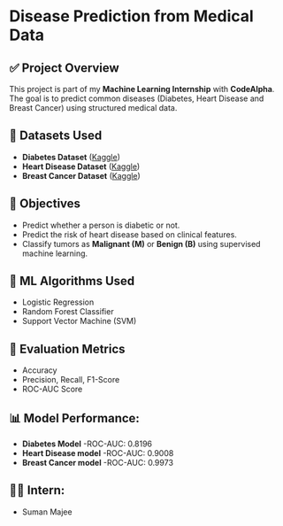 # Disease Prediction from Medical Data

## ✅ Project Overview
This project is part of my **Machine Learning Internship** with **CodeAlpha**. The goal is to predict common diseases (Diabetes, Heart Disease and Breast Cancer) using structured medical data.

## 📁 Datasets Used
- **Diabetes Dataset** ([Kaggle](https://www.kaggle.com/datasets/mathchi/diabetes-data-set))
- **Heart Disease Dataset** ([Kaggle](https://www.kaggle.com/datasets/fedesoriano/heart-failure-prediction))
- **Breast Cancer Dataset** ([Kaggle](https://www.kaggle.com/datasets/uciml/breast-cancer-wisconsin-data))

## 🎯 Objectives
- Predict whether a person is diabetic or not.
- Predict the risk of heart disease based on clinical features.
- Classify tumors as **Malignant (M)** or **Benign (B)** using supervised machine learning.

## 🧠 ML Algorithms Used
- Logistic Regression
- Random Forest Classifier
- Support Vector Machine (SVM)

## 🧪 Evaluation Metrics
- Accuracy
- Precision, Recall, F1-Score
- ROC-AUC Score

## 📊 Model Performance:
 - **Diabetes Model**
    -ROC-AUC: 0.8196
-  **Heart Disease model**
    -ROC-AUC: 0.9008
 - **Breast Cancer model**
    -ROC-AUC: 0.9973

## 👩‍💻 Intern:
- Suman Majee
  
